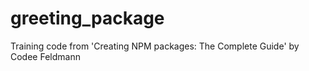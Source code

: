 # greeting_package
Training code from 'Creating NPM packages: The Complete Guide' by Codee Feldmann
